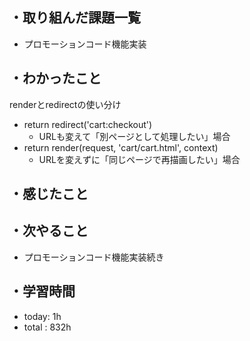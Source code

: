 ## ・取り組んだ課題一覧
- プロモーションコード機能実装

## ・わかったこと
renderとredirectの使い分け
- return redirect('cart:checkout')
  - URLも変えて「別ページとして処理したい」場合
- return render(request, 'cart/cart.html', context)
  - URLを変えずに「同じページで再描画したい」場合

## ・感じたこと




## ・次やること
- プロモーションコード機能実装続き
　
## ・学習時間
- today: 1h
- total  : 832h